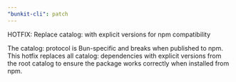 ```yaml
---
"bunkit-cli": patch
---
```


HOTFIX: Replace catalog: with explicit versions for npm compatibility

The catalog: protocol is Bun-specific and breaks when published to npm. This hotfix replaces all catalog: dependencies with explicit versions from the root catalog to ensure the package works correctly when installed from npm.
